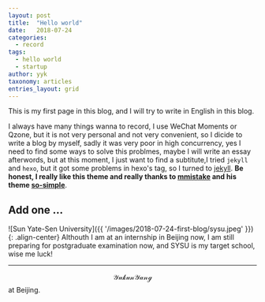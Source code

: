 ```yaml
---
layout: post
title:  "Hello world"
date:   2018-07-24
categories:
  - record
tags: 
  - hello world
  - startup
author: yyk
taxonomy: articles
entries_layout: grid
---
```

This is my first page in this blog, and I will try to write in English in this blog.

I always have many things wanna to record, I use WeChat Moments or Qzone, but it is not very personal and not very convenient, so I dicide to write a blog by myself, sadly it was very poor in high concurrency, yes I need to find some ways to solve this problmes, maybe I will write an essay afterwords, but at this moment, I just want to find a subtitute,I tried `jekyll` and `hexo`, but it got some problems in hexo's tag, so I turned to [jekyll](https://jekyllrb.com/). **Be honest, I really like this theme and really thanks to [mmistake](https://github.com/mmistakes) and his theme [so-simple](https://github.com/mmistakes/so-simple-theme)**.

## Add one ...
![Sun Yate-Sen University]({{ '/images/2018-07-24-first-blog/sysu.jpeg' }}){: .align-center} Althouth I am at an internship in Beijing now,  I am still preparing for postgraduate examination now, and SYSU is my target school, wise me luck!

- - -
$$\mathcal{Yukun Yang}$$ at Beijing.
